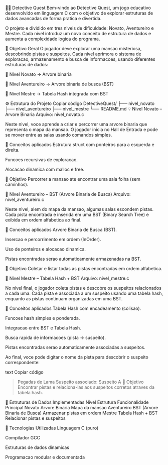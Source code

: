 🕵️‍♂️ Detective Quest
Bem-vindo ao Detective Quest, um jogo educativo desenvolvido em linguagem C com o objetivo de explorar estruturas de dados avancadas de forma pratica e divertida.

O projeto e dividido em tres niveis de dificuldade: Novato, Aventureiro e Mestre.
Cada nivel introduz um novo conceito de estrutura de dados e aumenta a complexidade logica do programa.

🧩 Objetivo Geral
O jogador deve explorar uma mansao misteriosa, descobrindo pistas e suspeitos.
Cada nivel aprimora o sistema de exploracao, armazenamento e busca de informacoes, usando diferentes estruturas de dados:

🌲 Nivel Novato → Arvore binaria

🌳 Nivel Aventureiro → Arvore binaria de busca (BST)

🧮 Nivel Mestre → Tabela Hash integrada com BST

⚙️ Estrutura do Projeto
Copiar código
DetectiveQuest/
├── nivel_novato
├── nivel_aventureiro
├── nivel_mestre
└── README.md
💡 Nivel Novato – Arvore Binaria
Arquivo: nivel_novato.c

Neste nivel, voce aprende a criar e percorrer uma arvore binaria que representa o mapa da mansao.
O jogador inicia no Hall de Entrada e pode se mover entre as salas usando comandos simples.

🔧 Conceitos aplicados
Estrutura struct com ponteiros para a esquerda e direita.

Funcoes recursivas de exploracao.

Alocacao dinamica com malloc e free.

🎯 Objetivo
Percorrer a mansao ate encontrar uma sala folha (sem caminhos).

🧠 Nivel Aventureiro – BST (Arvore Binaria de Busca)
Arquivo: nivel_aventureiro.c

Neste nivel, alem do mapa da mansao, algumas salas escondem pistas.
Cada pista encontrada e inserida em uma BST (Binary Search Tree) e exibida em ordem alfabetica ao final.

🔧 Conceitos aplicados
Arvore Binaria de Busca (BST).

Insercao e percorrimento em ordem (InOrder).

Uso de ponteiros e alocacao dinamica.

Pistas encontradas serao automaticamente armazenadas na BST.

🎯 Objetivo
Coletar e listar todas as pistas encontradas em ordem alfabetica.

🔐 Nivel Mestre – Tabela Hash + BST
Arquivo: nivel_mestre.c

No nivel final, o jogador coleta pistas e descobre os suspeitos relacionados a cada uma.
Cada pista e associada a um suspeito usando uma tabela hash, enquanto as pistas continuam organizadas em uma BST.

🔧 Conceitos aplicados
Tabela Hash com encadeamento (colisao).

Funcoes hash simples e ponderada.

Integracao entre BST e Tabela Hash.

Busca rapida de informacoes (pista → suspeito).

Pistas encontradas serao automaticamente associadas a suspeitos.

Ao final, voce pode digitar o nome da pista para descobrir o suspeito correspondente:

text
Copiar código
> Pegadas de Lama
Suspeito associado: Suspeito A
🎯 Objetivo
Encontrar pistas e relaciona-las aos suspeitos corretos atraves da tabela hash.

🧮 Estruturas de Dados Implementadas
Nivel	Estrutura	Funcionalidade Principal
Novato	Arvore Binaria	Mapa da mansao
Aventureiro	BST (Arvore Binaria de Busca)	Armazenar pistas em ordem
Mestre	Tabela Hash + BST	Relacionar pistas e suspeitos

🧰 Tecnologias Utilizadas
Linguagem C (puro)

Compilador GCC

Estruturas de dados dinamicas

Programacao modular e documentada
